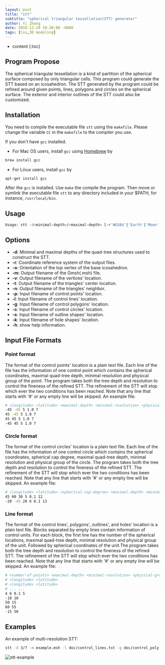 ```yaml
---
layout: post
title: "stt"
subtitle: "spherical triangular tessellation(STT) generator"
author: Yi Zhang
date: 2018-12-29 10:30:00 -0800
tags: [Cxx,3D modeling]
---
```


* content
{:toc}


## Program Propose

The spherical triangular tessellation is a kind of partition of the spherical surface composed by only triangular cells. This program could generate the STT based on an icosahedron. The STT generated by the program could be refined around given points, lines, polygons and circles on the spherical surface. The exterior and interior outlines of the STT could also be customized.

## Installation

You need to compile the executable file `stt` using the `makefile`. Please change the variable `CC` in the `makefile` to the compiler you use.

If you don't have `gcc` installed.
+ For Mac OS users, install `gcc` using [Homebrew](https://brew.sh) by

```bash
brew install gcc
```

+ For Linux users, install `gcc` by

```bash
apt-get install gcc
```

After the `gcc` is installed. Use `make` the compile the program. Then move or symlink the executable file `stt` to any directory included in your $PATH, for instance, `/usr/local/bin`.

## Usage

```bash
Usage: stt -d<minimal-depth>/<maximal-depth> [-r'WGS84'|'Earth'|'Moon'|<equator-radius>/<pole-radius>|<equator_radius>,<flat-rate>] [-o<orient-longitude>/<orient-latitude>] [-m<output-msh-filename>] [-v<output-vert-loc-filename>] [-t<output-tri-cen-filename>] [-n<output-tri-neg-filename>] [-p<control-point-filename>] [-l<control-line-filename>] [-g<control-poly-filename>] [-c<control-circle-filename>] [-s<outline-shape-filename>] [-k<hole-shape-filename>] [-h]
```

## Options

+ __-d__: Minimal and maximal depths of the quad-tree structures used to construct the STT.
+ __-r__: Coordinate reference system of the output files.
+ __-o__: Orientation of the top vertex of the base icosahedron.
+ __-m__: Output filename of the Gmsh(.msh) file.
+ __-v__: Output filename of the vertices' location.
+ __-t__: Output filename of the triangles' center location.
+ __-n__: Output filename of the triangles' neighbor.
+ __-p__: Input filename of control points' location.
+ __-l__: Input filename of control lines' location.
+ __-g__: Input filename of control polygons' location.
+ __-c__: Input filename of control circles' location.
+ __-s__: Input filename of outline shapes' location.
+ __-k__: Input filename of hole shapes' location.
+ __-h__: show help information.

## Input File Formats

### Point format

The format of the control points' location is a plain text file. Each line of the file has the information of one control point which contains the spherical coordinates, maximal quad-tree depth, minimal resolution and physical group of the point. The program takes both the tree depth and resolution to control the fineness of the refined STT. The refinement of the STT will stop which ever the two conditions has been reached. Note that any line that starts with '#' or any empty line will be skipped. An example file:

```bash
# <longitude> <latitude> <maximal-depth> <minimal-resolution> <physical-group>
-45 -45 5 1.0 7
45 -45 5 1.0 7
45 45 5 1.0 7
-45 45 5 1.0 7
```

### Circle format 

The format of the control circles' location is a plain text file. Each line of the file has the information of one control circle which contains the spherical coordinates, spherical cap degree, maximal quad-tree depth, minimal resolution and physical group of the circle. The program takes both the tree depth and resolution to control the fineness of the refined STT. The refinement of the STT will stop which ever the two conditions has been reached. Note that any line that starts with '#' or any empty line will be skipped. An example file:

```bash
# <longitude> <latitude> <spherical-cap-degree> <maximal-depth> <minimal-resolution> <physical-group>
45 60 30 5 0.1 12
-20 -45 20 6 0.1 13
```

### Line format

The format of the control lines', polygons', outlines', and holes' location is a plain text file. Blocks separated by empty lines contain information of control units. For each block, the first line has the number of the spherical locations, maximal quad-tree depth, minimal resolution and physical group of the unit. Followed by spherical coordinates of the unit.The program takes both the tree depth and resolution to control the fineness of the refined STT. The refinement of the STT will stop which ever the two conditions has been reached. Note that any line that starts with '#' or any empty line will be skipped. An example file:

```bash
# <number-of-points> <maximal-depth> <minimal-resolution> <physical-group>
# <longitude> <latitude>
# <longitude> <latitude>
# ... ...
4 6 0.1 5
-10 10
50 15
60 55
-15 50
```

## Examples

An example of multi-resolution STT:

```bash
stt -d 3/7 -m example.msh -l doc/control_lines.txt -g doc/control_poly.txt -c doc/control_circle.txt
```

![stt-example](assets/2018-12/stt-example.png)
